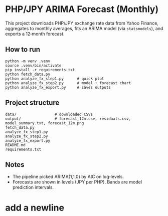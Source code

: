 # PHP/JPY ARIMA Forecast (Monthly)

This project downloads PHP/JPY exchange rate data from Yahoo Finance, aggregates to monthly averages, fits an ARIMA model (via `statsmodels`), and exports a 12‑month forecast.

## How to run
    python -m venv .venv
    source .venv/bin/activate
    pip install -r requirements.txt
    python fetch_data.py
    python analyze_fx_step1.py      # quick plot
    python analyze_fx_step2.py      # model + forecast chart
    python analyze_fx_export.py     # saves outputs

## Project structure
    data/                 # downloaded CSVs
    output/               # forecast_12m.csv, residuals.csv, model_summary.txt, forecast_12m.png
    fetch_data.py
    analyze_fx_step1.py
    analyze_fx_step2.py
    analyze_fx_export.py
    README.md
    requirements.txt

## Notes
- The pipeline picked ARIMA(1,1,0) by AIC on log‑levels.
- Forecasts are shown in levels (JPY per PHP). Bands are model prediction intervals.
 # add a newline
